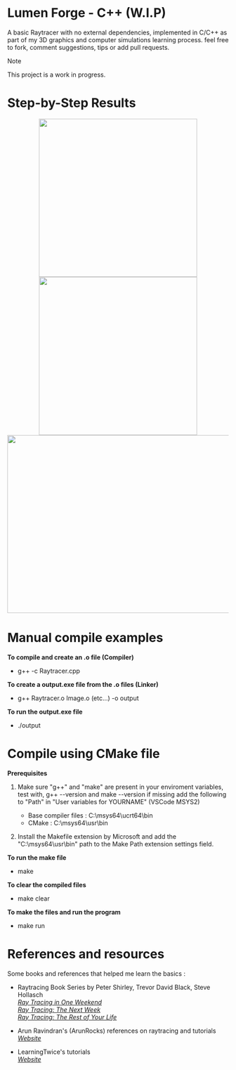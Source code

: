 # Lumen Forge - C++ (W.I.P)

A basic Raytracer with no external dependencies, implemented in C/C++ as part of my 3D graphics and computer simulations learning process. feel free to fork, comment suggestions, tips or add pull requests. </br>

> [!NOTE]  
> This project is a work in progress.

# Step-by-Step Results

<div align="center">
    <img src="https://github.com/AliMoghimii/LumenForge-CPP-Raytracer/blob/main/Results/01%20-%20Render%20Test.png" width="360" height="360">
    <img src="https://github.com/AliMoghimii/LumenForge-CPP-Raytracer/blob/main/Results/02%20-%20Shading%20Test.png" width="360" height="360">
    <img src="https://github.com/AliMoghimii/LumenForge-CPP-Raytracer/blob/main/Results/03%20-%20Reflection%20Test.png" width="720" height="405">
</div>

# Manual compile examples

**To compile and create an .o file (Compiler)**

* g++ -c Raytracer.cpp

**To create a output.exe file from the .o files (Linker)**

* g++ Raytracer.o Image.o (etc...) -o output

**To run the output.exe file**

* ./output

# Compile using CMake file

**Prerequisites**
1. Make sure "g++" and "make" are present in your enviroment variables, test with, g++ --version and make --version
    if missing add the following to "Path" in "User variables for YOURNAME" (VSCode MSYS2) </br>
    * Base compiler files :   C:\msys64\ucrt64\bin </br>
    * CMake :                 C:\msys64\usr\bin </br>

2. Install the Makefile extension by Microsoft and add the "C:\msys64\usr\bin" path to the Make Path extension settings field.


**To run the make file**

* make

**To clear the compiled files**

* make clear

**To make the files and run the program**

* make run

# References and resources
Some books and references that helped me learn the basics :<br>

* Raytracing Book Series by Peter Shirley, Trevor David Black, Steve Hollasch <br>
[_Ray Tracing in One Weekend_](https://raytracing.github.io/books/RayTracingInOneWeekend.html) <br>
[_Ray Tracing: The Next Week_](https://raytracing.github.io/books/RayTracingTheNextWeek.html) <br>
[_Ray Tracing: The Rest of Your Life_](https://raytracing.github.io/books/RayTracingTheRestOfYourLife.html) <br>

* Arun Ravindran's (ArunRocks) references on raytracing and tutorials <br>
[_Website_](https://arunrocks.com/)

* LearningTwice's tutorials <br>
[_Website_](https://www.youtube.com/@learningtwice)
